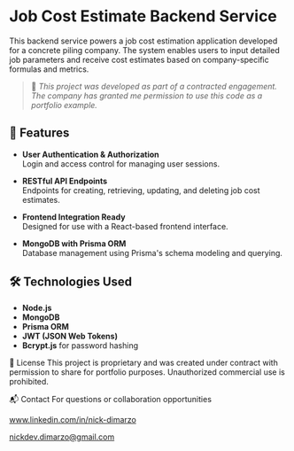 # Job Cost Estimate Backend Service

This backend service powers a job cost estimation application developed for a concrete piling company. The system enables users to input detailed job parameters and receive cost estimates based on company-specific formulas and metrics.

> 📌 *This project was developed as part of a contracted engagement. The company has granted me permission to use this code as a portfolio example.*

## 🚀 Features

- **User Authentication & Authorization**  
  Login and access control for managing user sessions.

- **RESTful API Endpoints**  
  Endpoints for creating, retrieving, updating, and deleting job cost estimates.

- **Frontend Integration Ready**  
  Designed for use with a React-based frontend interface.

- **MongoDB with Prisma ORM**  
  Database management using Prisma's schema modeling and querying.

## 🛠️ Technologies Used

- **Node.js**
- **MongoDB**
- **Prisma ORM**
- **JWT (JSON Web Tokens)**
- **Bcrypt.js** for password hashing

📄 License
This project is proprietary and was created under contract with permission to share for portfolio purposes. Unauthorized commercial use is prohibited.

📬 Contact
For questions or collaboration opportunities

www.linkedin.com/in/nick-dimarzo

nickdev.dimarzo@gmail.com
